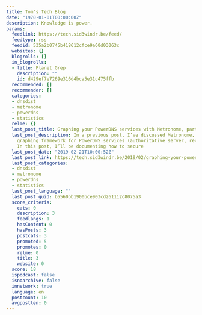 ```yaml
---
title: Tom's Tech Blog
date: "1970-01-01T00:00:00Z"
description: Knowledge is power.
params:
  feedlink: https://tech.sid3windr.be/feed/
  feedtype: rss
  feedid: 535a2b0745b418612cfce9a60d03063c
  websites: {}
  blogrolls: []
  in_blogrolls:
  - title: Planet Grep
    description: ""
    id: d429ef7e7269e316d4bca5e31c475ffb
  recommended: []
  recommender: []
  categories:
  - dnsdist
  - metronome
  - powerdns
  - statistics
  relme: {}
  last_post_title: Graphing your PowerDNS services with Metronome, part 2
  last_post_description: In a previous post, I’ve discussed Metronome, a lightweight
    graphing framework for PowerDNS services (authoritative server, recursor, dnsdist).
    In this post, I’ll be documenting how to secure
  last_post_date: "2019-02-21T10:00:52Z"
  last_post_link: https://tech.sid3windr.be/2019/02/graphing-your-powerdns-services-with-metronome-part-2/
  last_post_categories:
  - dnsdist
  - metronome
  - powerdns
  - statistics
  last_post_language: ""
  last_post_guid: b5560bb1900bce903cd261112c8075a3
  score_criteria:
    cats: 0
    description: 3
    feedlangs: 1
    hasContent: 0
    hasPosts: 3
    postcats: 3
    promoted: 5
    promotes: 0
    relme: 0
    title: 3
    website: 0
  score: 18
  ispodcast: false
  isnoarchive: false
  innetwork: true
  language: en
  postcount: 10
  avgpostlen: 0
---
```

